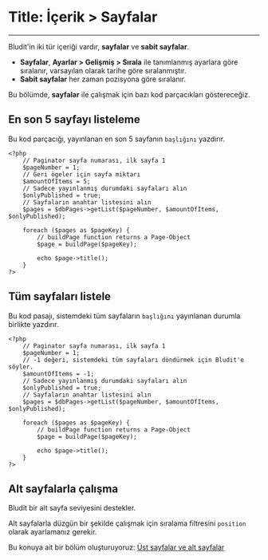 # Title: İçerik > Sayfalar
<!-- Position: 3 -->
---
Bludit'in iki tür içeriği vardır, **sayfalar** ve **sabit sayfalar**.

- **Sayfalar**, **Ayarlar > Gelişmiş > Sırala** ile tanımlanmış ayarlara göre sıralanır,  varsayılan olarak tarihe göre sıralanmıştır.
- **Sabit sayfalar** her zaman pozisyona göre sıralanır.

Bu bölümde, **sayfalar** ile çalışmak için bazı kod parçacıkları göstereceğiz.

## En son 5 sayfayı listeleme
Bu kod parçacığı, yayınlanan en son 5 sayfanın `başlığını` yazdırır.
```
<?php
	// Paginator sayfa numarası, ilk sayfa 1
	$pageNumber = 1;
	// Geri ögeler için sayfa miktarı
	$amountOfItems = 5;
	// Sadece yayınlanmış durumdaki sayfaları alın
	$onlyPublished = true;
	// Sayfaların anahtar listesini alın
	$pages = $dbPages->getList($pageNumber, $amountOfItems, $onlyPublished);

	foreach ($pages as $pageKey) {
		// buildPage function returns a Page-Object
		$page = buildPage($pageKey);

		echo $page->title();
	}
?>
```

## Tüm sayfaları listele
Bu kod pasajı, sistemdeki tüm sayfaların `başlığını` yayınlanan durumla birlikte yazdırır.

```
<?php
	// Paginator sayfa numarası, ilk sayfa 1
	$pageNumber = 1;
	// -1 değeri, sistemdeki tüm sayfaları döndürmek için Bludit'e söyler.
	$amountOfItems = -1;
	// Sadece yayınlanmış durumdaki sayfaları alın
	$onlyPublished = true;
	// Sayfaların anahtar listesini alın
	$pages = $dbPages->getList($pageNumber, $amountOfItems, $onlyPublished);

	foreach ($pages as $pageKey) {
		// buildPage function returns a Page-Object
		$page = buildPage($pageKey);

		echo $page->title();
	}
?>
```

## Alt sayfalarla çalışma
Bludit bir alt sayfa seviyesini destekler.

Alt sayfalarla düzgün bir şekilde çalışmak için sıralama filtresini `position` olarak ayarlamanız gerekir.

Bu konuya ait bir bölüm oluşturuyoruz: [Üst sayfalar ve alt sayfalar](https://docs.bludit.com/en/developers/parents-and-children)
